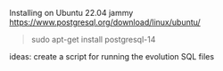 

Installing on Ubuntu 22.04 jammy
https://www.postgresql.org/download/linux/ubuntu/

> sudo apt-get install postgresql-14

ideas:
    create a script for running the evolution SQL files

    